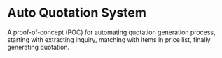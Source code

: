 # Auto Quotation System
A proof-of-concept (POC) for automating quotation generation process, starting with extracting inquiry, matching with items in price list, finally generating quotation. 
